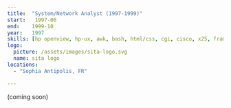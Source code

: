 ```yaml
---
title:  "System/Network Analyst (1997-1999)"
start:   1997-06
end:    1999-10
year:   1997
skills: [hp openview, hp-ux, awk, bash, html/css, cgi, cisco, x25, frame-relay, ip, udp, tcp/ip, sitatex, bison, yacc, dns, http]
logo:
  picture: /assets/images/sita-logo.svg
  name: sita logo
locations:
  - "Sophia Antipolis, FR"

---
```

(coming soon)